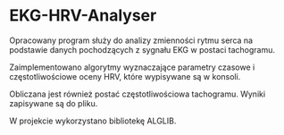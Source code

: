 # EKG-HRV-Analyser
Opracowany program służy do analizy zmienności rytmu serca na podstawie danych pochodzących z sygnału EKG w postaci tachogramu. 

Zaimplementowano algorytmy wyznaczające parametry czasowe i częstotliwościowe oceny HRV, które wypisywane są w konsoli.

Obliczana jest również postać częstotliwościowa tachogramu. Wyniki zapisywane są do pliku.

W projekcie wykorzystano bibliotekę ALGLIB.
